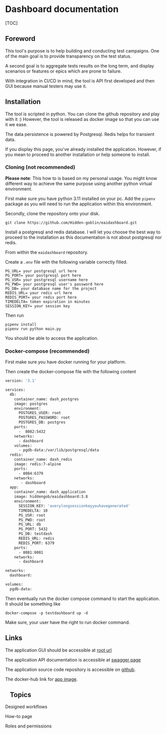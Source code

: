 # Dashboard documentation

[TOC]

## Foreword

This tool's purpose is to help building and conducting test campaigns. One of the main goal is to provide transparency on the test status.

A second goal is to aggregate tests results on the long term, and display scenarios or features or epics which are prone to failure.

With integration in CI/CD in mind, the tool is API first developed and then GUI because manual testers may use it.

## Installation

The tool is scripted in python. You can clone the github repository and play with it :) However, the tool is 
released as docker image so that you can use it we ease.

The data persistence is powered by Postgresql. Redis helps for transient data.

If you display this page, you've already installed the application. However, if you mean to proceed to another 
installation or help someone to install.

### Cloning (not recommended)

**Please note**: This how to is based on my personal usage. You might know different way to achieve the same purpose 
using another python virtual environment.

First make sure you have python 3.11 installed on your pc. Add the `pipenv` package as you will need to run the 
application within this environment.

Secondly, clone the repository onto your disk. 

```commandline
git clone https://github.com/Hidden-goblin/eaidashboard.git
```

Install a postgresql and redis database. I will let you choose the best way to proceed to the installation as this 
documentation is not about postgresql nor redis.

From within the `eaidashboard` repository.

Create a `.env` file with the following variable correctly filled.

```
PG_URL= your postgresql url here
PG_PORT= your postgresql port here
PG_USR= your postgresql username here
PG_PWD= your postgresql user's password here
PG_DB= your database name for the project
REDIS_URL= your redis url here
REDIS_PORT= your redis port here
TIMEDELTA= token expiration in minutes
SESSION_KEY= your session key
```

Then run

```commandline
pipenv install
pipenv run python main.py
```

You should be able to access the application.

### Docker-compose (recommended)

First make sure you have docker running for your platform.

Then create the docker-compose file with the following content

```dockerfile
version: '3.1'

services:
  db:
    container_name: dash_postgres
    image: postgres
    environment:
      POSTGRES_USER: root
      POSTGRES_PASSWORD: root
      POSTGRES_DB: postgres
    ports:
      -  8082:5432
    networks:
      - dashboard
    volumes:
      - pgdb-data:/var/lib/postgresql/data
  redis:
    container_name: dash_redis
    image: redis:7-alpine
    ports:
      - 8084:6379
    networks:
       - dashboard
  app:
    container_name: dash_application
    image: hiddengob/eaidashboard:3.8
    environment:
      SESSION_KEY: 'averylongsessionkeyyouhavegenerated'  
      TIMEDELTA: 10
      PG_USR: root
      PG_PWD: root
      PG_URL: db
      PG_PORT: 5432
      PG_DB: testdash
      REDIS_URL: redis
      REDIS_PORT: 6379
    ports:
      - 8081:8081
    networks:
      - dashboard

networks:
  dashboard:

volumes:
  pgdb-data:
```

Then eventually run the docker compose command to start the application. It should be something like

```commandline
docker-compose -p testdashboard up -d
```

Make sure, your user have the right to run docker command.

## Links

The application GUI should be accessible at [root url](/)

The application API documentation is accessible at [swagger page](/docs)

The application source code repository is accessible on [github](https://github.com/Hidden-goblin/eaidashboard).

The docker-hub link for [app image](https://hub.docker.com/r/hiddengob/eaidashboard).

## <img height="10" src="/assets/camera.svg" width="10"/> Topics

<a class="link-primary" hx-get="/documentation/00-workflows.md">Designed workflows</a>

<a class="link-primary" hx-get="/documentation/00-how_to.md">How-to page</a>

<a class="link-primary" hx-get="/documentation/00-br_rights.md">Roles and permissions</a>




